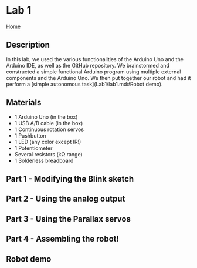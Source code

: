# Lab 1

[Home](index.md)


## Description

In this lab, we used the various functionalities of the Arduino Uno and the Arduino IDE, as well as the GitHub repository. 
We brainstormed and constructed a simple functional Arduino program using multiple external components and the Arduino Uno. 
We then put together our robot and had it perform a [simple autonomous task](Lab1/lab1.md#Robot demo). 

## Materials

* 1 Arduino Uno (in the box)
* 1 USB A/B cable (in the box)
* 1 Continuous rotation servos
* 1 Pushbutton
* 1 LED (any color except IR!)
* 1 Potentiometer
* Several resistors (kΩ range)
* 1 Solderless breadboard

## Part 1 - Modifying the Blink sketch

## Part 2 - Using the analog output

## Part 3 - Using the Parallax servos

## Part 4 - Assembling the robot!

## Robot demo

